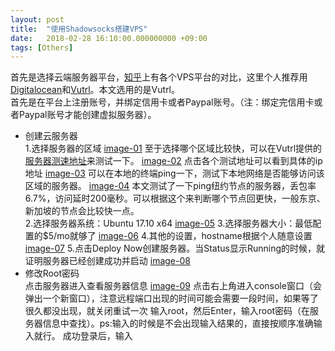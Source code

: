 ```yaml
---
layout: post
title:  "使用Shadowsocks搭建VPS"
date:   2018-02-28 16:10:00.000000000 +09:00
tags: [Others]
---
```

首先是选择云端服务器平台，[知乎]上有各个VPS平台的对比，这里个人推荐用[Digitalocean]和[Vutrl]。本文选用的是Vutrl。    
首先是在平台上注册账号，并绑定信用卡或者Paypal账号。（注：绑定完信用卡或者Paypal账号才能创建虚拟服务器）。    
+ 创建云服务器    
1.选择服务器的区域
[image-01]
至于选择哪个区域比较快，可以在Vutrl提供的[服务器测速地址]来测试一下。
[image-02]
点击各个测试地址可以看到具体的ip地址
[image-03]
可以在本地的终端ping一下，测试下本地网络是否能够访问该区域的服务器。
[image-04]
本文测试了一下ping纽约节点的服务器，丢包率6.7%，访问延时200毫秒。可以根据这个来判断哪个节点回更快，一般东京、新加坡的节点会比较快一点。    
2.选择服务器系统：Ubuntu 17.10 x64
[image-05]
3.选择服务器大小：最低配置的$5/mo就够了
[image-06]
4.其他的设置，hostname根据个人随意设置
[image-07]
5.点击Deploy Now创建服务器。当Status显示Running的时候，就证明服务器已经创建成功并启动
[image-08]
+ 修改Root密码     
点击服务器进入查看服务器信息
[image-09]
点击右上角进入console窗口（会弹出一个新窗口），注意远程端口出现的时间可能会需要一段时间，如果等了很久都没出现，就关闭重试一次
输入root，然后Enter，输入root密码（在服务器信息中查找）。ps:输入的时候是不会出现输入结果的，直接按顺序准确输入就行。
成功登录后，输入

[知乎]:https://www.zhihu.com/question/20800554/answer/71397836
[Digitalocean]:https://www.digitalocean.com/
[Vutrl]:https://www.vultr.com/
[服务器测速地址]:https://www.vultr.com/faq/

[image-01]:     http://blog.wangjace.site/image/2018-02-28-使用Shadowsocks搭建VPS01.png
[image-02]:     http://blog.wangjace.site/image/2018-02-28-使用Shadowsocks搭建VPS02.png
[image-03]:     http://blog.wangjace.site/image/2018-02-28-使用Shadowsocks搭建VPS03.png
[image-04]:     http://blog.wangjace.site/image/2018-02-28-使用Shadowsocks搭建VPS04.png
[image-05]:     http://blog.wangjace.site/image/2018-02-28-使用Shadowsocks搭建VPS05.png
[image-06]:     http://blog.wangjace.site/image/2018-02-28-使用Shadowsocks搭建VPS06.png
[image-07]:     http://blog.wangjace.site/image/2018-02-28-使用Shadowsocks搭建VPS07.png
[image-08]:     http://blog.wangjace.site/image/2018-02-28-使用Shadowsocks搭建VPS08.png
[image-09]:     http://blog.wangjace.site/image/2018-02-28-使用Shadowsocks搭建VPS09.png
[image-10]:     http://blog.wangjace.site/image/2018-02-28-使用Shadowsocks搭建VPS10.png
[image-11]:     http://blog.wangjace.site/image/2018-02-28-使用Shadowsocks搭建VPS11.png


